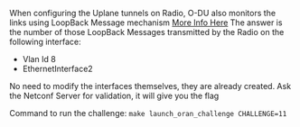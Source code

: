 When configuring the Uplane tunnels on Radio, O-DU also monitors the links using LoopBack Message mechanism [More Info Here](https://infocenter.nokia.com/public/7705SAR234R1A/index.jsp?topic=%2Fcom.nokia.oam-guide%2Floopback_xeth-l-ai9o99jjwc.html)
The answer is the number of those LoopBack Messages transmitted by the Radio on the following interface:
* Vlan Id 8
* EthernetInterface2

No need to modify the interfaces themselves, they are already created.
Ask the Netconf Server for validation, it will give you the flag

Command to run the challenge: `make launch_oran_challenge CHALLENGE=11`